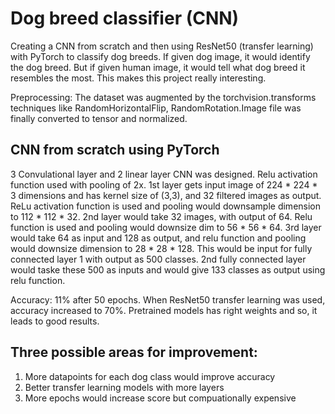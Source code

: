 # Dog breed classifier (CNN)
Creating a CNN from scratch and then using ResNet50 (transfer learning) with PyTorch to classify dog breeds. If given dog image, it would identify the dog breed. But if given human image, it would tell what dog breed it resembles the most. This makes this project really interesting.

Preprocessing: The dataset was augmented by the torchvision.transforms techniques like RandomHorizontalFlip, RandomRotation.Image file was finally converted to tensor and normalized.

## CNN from scratch using PyTorch
3 Convulational layer and 2 linear layer CNN was designed. Relu activation function used with pooling of 2x. 1st layer gets input image of 224 * 224 * 3 dimensions and has kernel size of (3,3), and 32 filtered images as output. ReLu activation function is used and pooling would downsample dimension to 112 * 112 * 32. 2nd layer would take 32 images, with output of 64. Relu function is used and pooling would downsize dim to 56 * 56 * 64. 3rd layer would take 64 as input and 128 as output, and relu function and pooling would downsize dimension to 28 * 28 * 128. This would be input for fully connected layer 1 with output as 500 classes. 2nd fully connected layer would taske these 500 as inputs and would give 133 classes as output using relu function.

Accuracy: 11% after 50 epochs.
When ResNet50 transfer learning was used, accuracy increased to 70%. 
Pretrained models has right weights and so, it leads to good results.

## Three possible areas for improvement:
1. More datapoints for each dog class would improve accuracy
2. Better transfer learning models with more layers
3. More epochs would increase score but compuationally expensive
